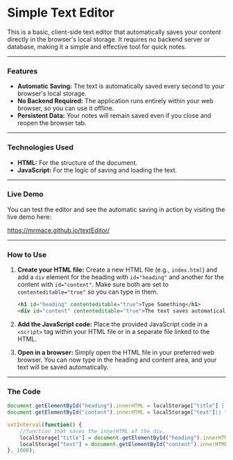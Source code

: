 # Simple Text Editor

This is a basic, client-side text editor that automatically saves your content directly in the browser's local storage. It requires no backend server or database, making it a simple and effective tool for quick notes.

---

### Features

-   **Automatic Saving:** The text is automatically saved every second to your browser's local storage.
-   **No Backend Required:** The application runs entirely within your web browser, so you can use it offline.
-   **Persistent Data:** Your notes will remain saved even if you close and reopen the browser tab.

---

### Technologies Used

-   **HTML:** For the structure of the document.
-   **JavaScript:** For the logic of saving and loading the text.

---

### Live Demo

You can test the editor and see the automatic saving in action by visiting the live demo here:

https://mrmace.github.io/textEditor/

---

### How to Use

1.  **Create your HTML file:** Create a new HTML file (e.g., `index.html`) and add a `div` element for the heading with `id="heading"` and another for the content with `id="content"`. Make sure both are set to `contenteditable="true"` so you can type in them.

    ```html
    <h1 id="heading" contenteditable="true">Type Something</h1>
    <div id="content" contenteditable="true">The text saves automatically every second.</div>
    ```

2.  **Add the JavaScript code:** Place the provided JavaScript code in a `<script>` tag within your HTML file or in a separate file linked to the HTML.

3.  **Open in a browser:** Simply open the HTML file in your preferred web browser. You can now type in the heading and content area, and your text will be saved automatically.

---

### The Code

```javascript
document.getElementById("heading").innerHTML = localStorage["title"] || "Type Something"; //default text
document.getElementById("content").innerHTML = localStorage["text"]|| "The text saves automatically every second."; //default text

setInterval(function() {
    //function that saves the innerHTML of the div.
    localStorage["title"] = document.getElementById("heading").innerHTML; //heading div
    localStorage["text"] = document.getElementById("content").innerHTML; //content div
}, 1000);
```
